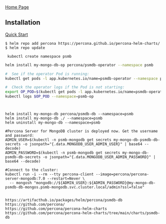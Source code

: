
[Home Page](https://www.percona.com/mongodb/software/percona-server-for-mongodb)

## Installation 

[Quick Start](https://docs.percona.com/percona-operator-for-mongodb/quickstart.html)


```
$ helm repo add percona https://percona.github.io/percona-helm-charts/
$ helm repo update
```
```
 kubectl create namespace psmb
```

```bash
helm install my-mongo-db-op percona/psmdb-operator --namespace psmb

#  See if the operator Pod is running:
kubectl get pods -l app.kubernetes.io/name=psmdb-operator --namespace psmb

#  Check the operator logs if the Pod is not starting:
export OP_POD=$(kubectl get pods -l app.kubernetes.io/name=psmdb-operator --namespace psmb-op --output name)
kubectl logs $OP_POD --namespace=psmb-op
```


``` Deploy the database cluster from psmdb-db chart


helm install my-mongo-db percona/psmdb-db --namespace=psmb
helm install my-mongo-db ./ --namespace=psmb
helm uninstall my-mongo-db --namespace=psmb

#Percona Server for MongoDB cluster is deployed now. Get the username and password:
ADMIN_USER=$(kubectl -n psmb-mongodb get secrets my-mongo-db-psmdb-db-secrets -o jsonpath="{.data.MONGODB_USER_ADMIN_USER}" | base64 --decode)
ADMIN_PASSWORD=$(kubectl -n psmb-mongodb get secrets my-mongo-db-psmdb-db-secrets -o jsonpath="{.data.MONGODB_USER_ADMIN_PASSWORD}" | base64 --decode)

#Connect to the cluster:
kubectl run -i --rm --tty percona-client --image=percona/percona-server-mongodb:7.0 --restart=Never \
  -- mongosh "mongodb://${ADMIN_USER}:${ADMIN_PASSWORD}@my-mongo-db-psmdb-db-mongos.psmb-mongodb.svc.cluster.local/admin?ssl=false"


https://artifacthub.io/packages/helm/percona/psmdb-db
https://github.com/percona/
https://github.com/percona/percona-helm-charts
https://github.com/percona/percona-helm-charts/tree/main/charts/psmdb-db


 